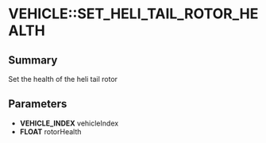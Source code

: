 # VEHICLE::SET_HELI_TAIL_ROTOR_HEALTH

## Summary
Set the health of the heli tail rotor

## Parameters
* **VEHICLE_INDEX** vehicleIndex
* **FLOAT** rotorHealth
